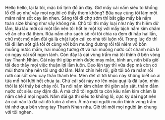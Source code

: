 Hello hello, lại là tôi, mặc bồ tịnh đồ ăn đây. Giờ mấy cái nấm siêu to khổng lồ đổ ao như vầy mọi người có thấy thèm không? Bữa nay cùng tôi làm một mâm nấm sốt cay ăn nhen. Sáng tôi đi chợ sớm thì bắt gặp mấy bà nấm toàn size khủng như vầy không nè. Chỗ tôi thì mấy loại như này thì hiếm dữ lắm, lâu lâu mới có một lần nên tôi hốt lẹ một ký với mấy bịch nấm kim châm về ăn cho đã thèm. Rửa nấm cho sạch sẽ rồi tôi chia ra đem đi hấp hai lần, chứ một mớ nấm đùi gà là chật luôn cái xo nhà tôi luôn rồi. Trong lúc đó thì tôi đi làm sốt giả tỏi ớt cùng với bốn muỗng đường rồi tôi niêm vô bốn muỗng nước mắm, hai muỗng tương ớt và hai muỗng nước cốt chanh nữa là có ngay cái sốt ngon lành. Còn đây là cái vòng trầm mà tôi thỉnh ở bên vòng tay Thanh Nhàn. Cái này thì giúp mình được may mắn, bình an, nên bữa giờ tôi đeo thấy mọi việc thuận lợi lắm luôn. Đeo lên tay thì vừa đẹp mà còn có mùi thơm nhẹ nên tôi ưng dữ lắm. Nấm chín hết rồi, giờ tôi bỏ ra mâm rồi rưới cái sốt siêu cay thần thánh lên. Mèn đét ơi tới khúc này không biết có ai tứa mồ hôi lưỡi hết chưa ta. Chứ cái sốt này nó lên màu quá là đã luôn, nhìn thôi là tôi thấy bá cháy rồi. Ta nói nấm kim châm thì giòn sần sật, thấm đẫm nước sốt siêu cay đậm đà. À mà chỗ tôi người ta còn kêu nấm kim châm là nấm chẻ á mọi người. Nấm đùi gà thì siêu to khổng lồ, cực kỳ dai ngọt nên ăn cái nào là đã cái đó luôn á chèn. À mà mọi người muốn thỉnh vòng trầm thì nhớ qua bên vòng tay Thanh Nhàn nha. Giờ thì mời mọi người ăn chung với tôi nghen.